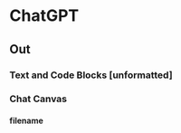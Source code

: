 # ChatGPT

## Out

### Text and Code Blocks [unformatted]



### Chat Canvas

#### filename

```rust

```
